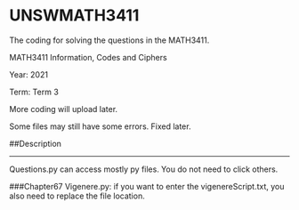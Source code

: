 # UNSWMATH3411
The coding for solving the questions in the MATH3411.

MATH3411 Information, Codes and Ciphers

Year: 2021

Term: Term 3

More coding will upload later.

Some files may still have some errors. Fixed later.

##Description
******************************
Questions.py can access mostly py files. You do not need to click others.

###Chapter67
Vigenere.py: if you want to enter the vigenereScript.txt, you also need to 
replace the file location.

